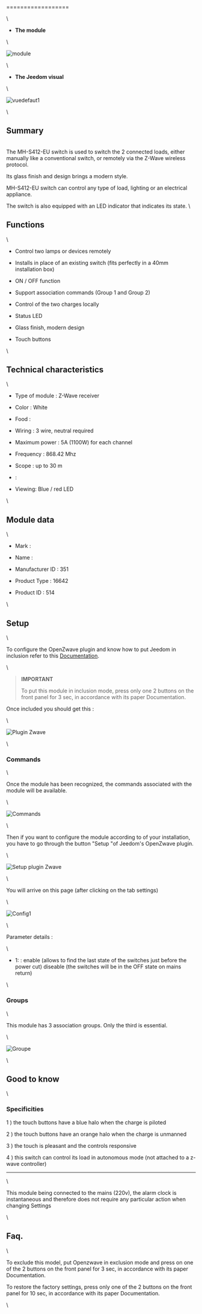  
==================

\

-   **The module**

\

![module](images/mco.mhs412/module.jpg)

\

-   **The Jeedom visual**

\

![vuedefaut1](images/mco.mhs412/vuedefaut1.jpg)

\

Summary 
------

\
The MH-S412-EU switch is used to switch the 2 connected loads,
either manually like a conventional switch, or remotely via the
Z-Wave wireless protocol.

Its glass finish and design brings a modern style.

MH-S412-EU switch can control any type of load,
lighting or an electrical appliance.

The switch is also equipped with an LED indicator that indicates its
state. \

Functions 
---------

\

-   Control two lamps or devices remotely

-   Installs in place of an existing switch (fits
    perfectly in a 40mm installation box)

-   ON / OFF function

-   Support association commands (Group 1 and Group 2)

-   Control of the two charges locally

-   Status LED

-   Glass finish, modern design

-   Touch buttons

\

Technical characteristics 
---------------------------

\

-   Type of module : Z-Wave receiver

-   Color : White

-   Food : 

-   Wiring : 3 wire, neutral required

-   Maximum power : 5A (1100W) for each channel

-   Frequency : 868.42 Mhz

-   Scope : up to 30 m

-    : 

-   Viewing: Blue / red LED

\

Module data 
-----------------

\

-   Mark : 

-   Name : 

-   Manufacturer ID : 351

-   Product Type : 16642

-   Product ID : 514

\

Setup 
-------------

\

To configure the OpenZwave plugin and know how to put Jeedom in
inclusion refer to this
[Documentation](https://jeedom.fr/doc/Documentation/plugins/openzwave/en_US/openzwave.html).

\

> **IMPORTANT**
>
> To put this module in inclusion mode, press only one
> 2 buttons on the front panel for 3 sec, in accordance with its
> paper Documentation.

Once included you should get this :

\

![Plugin Zwave](images/mco.mhs412/information.jpg)

\

### Commands 

\

Once the module has been recognized, the commands associated with the module will be
available.

\

![Commands](images/mco.mhs412/commandes.jpg)

\

Then if you want to configure the module according to
of your installation, you have to go through the button
"Setup "of Jeedom's OpenZwave plugin.

\

![Setup plugin Zwave](images/plugin/bouton_configuration.jpg)

\

You will arrive on this page (after clicking on the tab
settings)

\

![Config1](images/mco.mhs412/config1.jpg)

\

Parameter details :

\

-   1:  : enable (allows to find
    the last state of the switches just before the power cut)
    diseable (the switches will be in the OFF state on mains return)

\

### Groups 

\

This module has 3 association groups. Only the third is
essential.

\

![Groupe](images/mco.mhs412/groupe.jpg)

\

Good to know 
------------

\

### Specificities 

1 \) the touch buttons have a blue halo when the charge
is piloted

2 \) the touch buttons have an orange halo when the charge
is unmanned

3 \) the touch is pleasant and the controls responsive

4 \) this switch can control its load in autonomous mode (not
attached to a z-wave controller)

 
------

\

This module being connected to the mains (220v), the alarm clock is instantaneous
and therefore does not require any particular action when changing
Settings

\

Faq. 
------

\

To exclude this model, put Openzwave in exclusion mode and press
on one of the 2 buttons on the front panel for 3 sec, in accordance with its
paper Documentation.

To restore the factory settings, press only one of the 2 buttons
on the front panel for 10 sec, in accordance with its paper Documentation.

\

